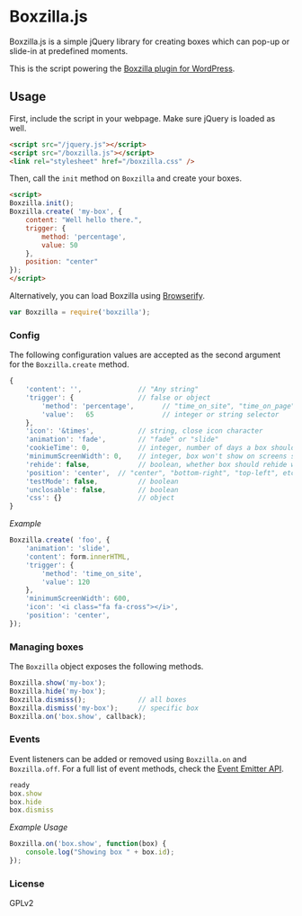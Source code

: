 # Boxzilla.js

Boxzilla.js is a simple jQuery library for creating boxes which can pop-up or slide-in at predefined moments.

This is the script powering the [Boxzilla plugin for WordPress](https://boxzillaplugin.com/).


## Usage

First, include the script in your webpage. Make sure jQuery is loaded as well.

```html
<script src="/jquery.js"></script>
<script src="/boxzilla.js"></script>
<link rel="stylesheet" href="/boxzilla.css" />
```

Then, call the `init` method on `Boxzilla` and create your boxes.

```html
<script>
Boxzilla.init();
Boxzilla.create( 'my-box', {
    content: "Well hello there.",
    trigger: {
        method: 'percentage',
        value: 50
    },
    position: "center"
});
</script>
```

Alternatively, you can load Boxzilla using [Browserify](http://browserify.org/).

```js
var Boxzilla = require('boxzilla');
```

### Config

The following configuration values are accepted as the second argument for the `Boxzilla.create` method.

```js
{
    'content': '',              // "Any string"
    'trigger': {                // false or object
        'method': 'percentage',       // "time_on_site", "time_on_page", "exit_intent", "element" or "percentage"
        'value':   65                 // integer or string selector
    },
    'icon': '&times',           // string, close icon character
    'animation': 'fade',        // "fade" or "slide"
    'cookieTime': 0,            // integer, number of days a box should be hidden when dismissed
    'minimumScreenWidth': 0,    // integer, box won't show on screens smaller than this
    'rehide': false,            // boolean, whether box should rehide when certain triggers are no longer met.
    'position': 'center',  // "center", "bottom-right", "top-left", etc.
    'testMode': false,          // boolean
    'unclosable': false,        // boolean
    'css': {}                   // object
}
```

_Example_

```js
Boxzilla.create( 'foo', {
    'animation': 'slide',
    'content': form.innerHTML,
    'trigger': {
        'method': 'time_on_site',
        'value': 120
    },
    'minimumScreenWidth': 600,
    'icon': '<i class="fa fa-cross"></i>',
    'position': 'center',
});
```



### Managing boxes

The `Boxzilla` object exposes the following methods.

```js
Boxzilla.show('my-box');
Boxzilla.hide('my-box');
Boxzilla.dismiss();             // all boxes
Boxzilla.dismiss('my-box');     // specific box
Boxzilla.on('box.show', callback);
```

### Events

Event listeners can be added or removed using `Boxzilla.on` and `Boxzilla.off`. For a full list of event methods, check the [Event Emitter API](https://github.com/Olical/EventEmitter/blob/master/docs/api.md).

```js
ready
box.show
box.hide
box.dismiss
```

_Example Usage_

```js
Boxzilla.on('box.show', function(box) {
    console.log("Showing box " + box.id);
});
```

### License

GPLv2